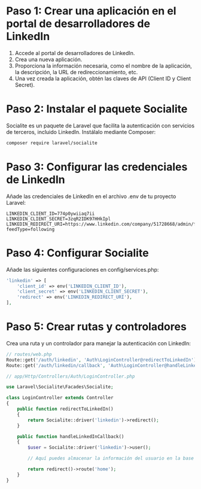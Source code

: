 # Paso 1: Crear una aplicación en el portal de desarrolladores de LinkedIn
1. Accede al portal de desarrolladores de LinkedIn.
2. Crea una nueva aplicación.
3. Proporciona la información necesaria, como el nombre de la aplicación, la descripción, la URL de redireccionamiento, etc.
4. Una vez creada la aplicación, obtén las claves de API (Client ID y Client Secret).

# Paso 2: Instalar el paquete Socialite
Socialite es un paquete de Laravel que facilita la autenticación con servicios de terceros, incluido LinkedIn. Instálalo mediante Composer:
```bash
composer require laravel/socialite
```

# Paso 3: Configurar las credenciales de LinkedIn
Añade las credenciales de LinkedIn en el archivo .env de tu proyecto Laravel:
```
LINKEDIN_CLIENT_ID=774p0ywiiaq7ii
LINKEDIN_CLIENT_SECRET=3zqR2IDK97HHkIpl
LINKEDIN_REDIRECT_URI=https://www.linkedin.com/company/51728668/admin/feed/posts/?feedType=following
```

# Paso 4: Configurar Socialite
Añade las siguientes configuraciones en config/services.php:
```php
'linkedin' => [
    'client_id' => env('LINKEDIN_CLIENT_ID'),
    'client_secret' => env('LINKEDIN_CLIENT_SECRET'),
    'redirect' => env('LINKEDIN_REDIRECT_URI'),
],
```
# Paso 5: Crear rutas y controladores
Crea una ruta y un controlador para manejar la autenticación con LinkedIn:
```php
// routes/web.php
Route::get('/auth/linkedin', 'Auth\LoginController@redirectToLinkedIn');
Route::get('/auth/linkedin/callback', 'Auth\LoginController@handleLinkedInCallback');

// app/Http/Controllers/Auth/LoginController.php

use Laravel\Socialite\Facades\Socialite;

class LoginController extends Controller
{
    public function redirectToLinkedIn()
    {
        return Socialite::driver('linkedin')->redirect();
    }

    public function handleLinkedInCallback()
    {
        $user = Socialite::driver('linkedin')->user();

        // Aquí puedes almacenar la información del usuario en la base de datos o realizar otras acciones.

        return redirect()->route('home');
    }
}

```
